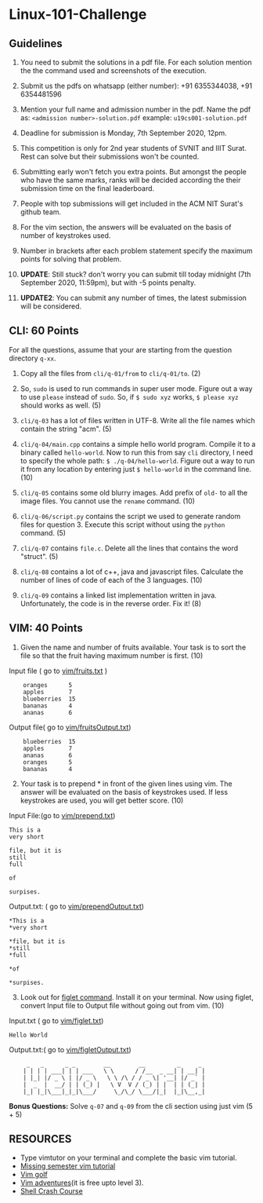 
# Linux-101-Challenge

## Guidelines

1. You need to submit the solutions in a pdf file. For each solution mention the the command used and screenshots of the execution.

2. Submit us the pdfs on whatsapp (either number): +91 6355344038, +91 6354481596

4. Mention your full name and admission number in the pdf. Name the pdf as: `<admission number>-solution.pdf` example: `u19cs001-solution.pdf`

3. Deadline for submission is Monday, 7th September 2020, 12pm.

4. This competition is only for 2nd year students of SVNIT and IIIT Surat. Rest can solve but their submissions won't be counted.

5. Submitting early won't fetch you extra points. But amongst the people who have the same marks, ranks will be decided according the their submission time on the final leaderboard.

6. People with top submissions will get included in the ACM NIT Surat's github team.

7. For the vim section, the answers will be evaluated on the basis of number of keystrokes used.

8. Number in brackets after each problem statement specify the maximum points for solving that problem.

9. **UPDATE**: Still stuck? don't worry you can submit till today midnight (7th September 2020, 11:59pm), but with -5 points penalty.

10. **UPDATE2**: You can submit any number of times, the latest submission will be considered.

## CLI: 60 Points
For all the questions, assume that your are starting from the question directory `q-xx`.

1. Copy all the files from `cli/q-01/from` to `cli/q-01/to`. (2)

2. So, `sudo` is used to run commands in super user mode. Figure out a way to use `please` instead of `sudo`. So, if `$ sudo xyz` works, `$ please xyz` should works as well. (5)

3. `cli/q-03` has a lot of files written in UTF-8. Write all the file names which contain the string "acm". (5)

4. `cli/q-04/main.cpp` contains a simple hello world program. Compile it to a binary called `hello-world`. Now to run this from say `cli` directory, I need to specify the whole path: `$ ./q-04/hello-world`. Figure out a way to run it from any location by entering just `$ hello-world` in the command line. (10)

5. `cli/q-05` contains some old blurry images. Add prefix of `old-` to all the image files. You cannot use the `rename` command. (10)

6. `cli/q-06/script.py` contains the script we used to generate random files for question 3. Execute this script without using the `python` command. (5)

7. `cli/q-07` contains `file.c`. Delete all the lines that contains the word "struct". (5)

8. `cli/q-08` contains a lot of c++, java and javascript files. Calculate the number of lines of code of each of the 3 languages. (10)

9. `cli/q-09` contains a linked list implementation written in java. Unfortunately, the code is in the reverse order. Fix it! (8)

## VIM: 40 Points

1. Given the name and number of fruits available. Your task is to sort the file so that the fruit having maximum number is first. (10)

Input file ( go to [vim/fruits.txt](https://github.com/acm-svnit/linux-101-challenge/blob/master/vim/fruits.txt) )

		oranges      5
		apples       7
		blueberries  15
		bananas      4
		ananas       6

Output file( go to [vim/fruitsOutput.txt](https://github.com/acm-svnit/linux-101-challenge/blob/master/vim/fruitsOutput.txt)) 

		
		blueberries  15
		apples       7
		ananas       6
		oranges      5
		bananas      4

2. Your task is to prepend * in front of the given lines using vim. The answer will be evaluated on the basis of keystrokes used. If less keystrokes are used, you will get better score. (10)

Input File:(go to [vim/prepend.txt](https://github.com/acm-svnit/linux-101-challenge/blob/master/vim/prepend.txt))

	This is a
	very short

	file, but it is
	still
	full

	of

	surpises.

Output.txt: ( go to [vim/prependOutput.txt](https://github.com/acm-svnit/linux-101-challenge/blob/master/vim/prependOutput.txt))

	*This is a
	*very short

	*file, but it is
	*still
	*full

	*of

	*surpises.

3. Look out for [figlet command](https://linux.die.net/man/6/figlet). Install it on your terminal. Now using figlet, convert Input file to Output file without going out from vim. (10)

Input.txt ( go to [vim/figlet.txt](https://github.com/acm-svnit/linux-101-challenge/blob/master/vim/figlet.txt))

	Hello World

Output.txt:( go to [vim/figletOutput.txt](https://github.com/acm-svnit/linux-101-challenge/blob/master/vim/figletOutput.txt))

		 _   _      _ _        __        __         _     _ 
		| | | | ___| | | ___   \ \      / /__  _ __| | __| |
		| |_| |/ _ \ | |/ _ \   \ \ /\ / / _ \| '__| |/ _` |
		|  _  |  __/ | | (_) |   \ V  V / (_) | |  | | (_| |
		|_| |_|\___|_|_|\___/     \_/\_/ \___/|_|  |_|\__,_|
		

**Bonus Questions:** Solve `q-07` and `q-09` from the cli section using just vim (5 + 5)

## RESOURCES

* Type vimtutor on your terminal and complete the basic vim tutorial.
* [Missing semester vim tutorial](https://missing.csail.mit.edu/2020/editors/)
* [Vim golf](http://www.vimgolf.com/)
* [Vim adventures](https://vim-adventures.com/)(it is free upto level 3).
* [Shell Crash Course](https://dev.to/godcrampy/the-missing-shell-scripting-crash-course-37mk)


